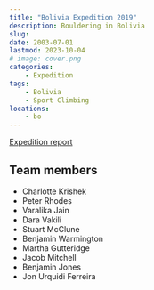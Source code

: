 ```yaml
---
title: "Bolivia Expedition 2019"
description: Bouldering in Bolivia
slug: 
date: 2003-07-01
lastmod: 2023-10-04
# image: cover.png
categories:
    - Expedition
tags:
    - Bolivia
    - Sport Climbing
locations:
    - bo
---
```


[Expedition report](/documents/bolivia2019.pdf)

## Team members
- Charlotte Krishek
- Peter Rhodes
- Varalika Jain
- Dara Vakili
- Stuart McClune
- Benjamin Warmington
- Martha Gutteridge
- Jacob Mitchell
- Benjamin Jones
- Jon Urquidi Ferreira
